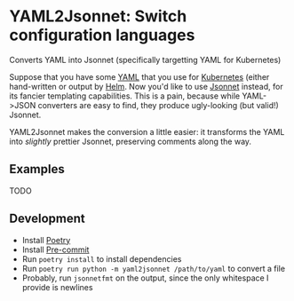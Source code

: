 # YAML2Jsonnet: Switch configuration languages

Converts YAML into Jsonnet (specifically targetting YAML for Kubernetes)

Suppose that you have some [YAML][] that you use for [Kubernetes][] (either hand-written or output by [Helm][]. Now you'd like to use
[Jsonnet][] instead, for its fancier templating capabilities. This is a pain, because while YAML->JSON converters are easy to find,
they produce ugly-looking (but valid!) Jsonnet.

YAML2Jsonnet makes the conversion a little easier: it transforms the YAML into *slightly* prettier Jsonnet, preserving
comments along the way.

## Examples

TODO

## Development

* Install [Poetry]
* Install [Pre-commit]
* Run `poetry install` to install dependencies
* Run `poetry run python -m yaml2jsonnet /path/to/yaml` to convert a file
* Probably, run `jsonnetfmt` on the output, since the only whitespace I provide is newlines


[YAML]: https://yaml.org/
[Helm]: https://helm.sh/
[Jsonnet]: https://jsonnet.org/
[Kubernetes]: https://kubernetes.io/
[Poetry]: https://python-poetry.org/
[Pre-commit]: https://pre-commit.com/
